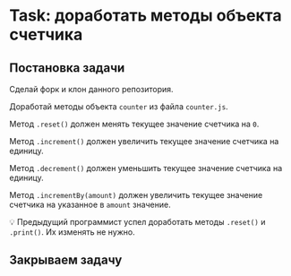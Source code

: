 # Task: доработать методы объекта счетчика

## Постановка задачи

Сделай форк и клон данного репозитория.

Доработай методы объекта `counter` из файла `counter.js`. 

Метод `.reset()` должен менять текущее значение счетчика на `0`.

Метод `.increment()` должен увеличить текущее значение счетчика на единицу.

Метод `.decrement()` должен уменьшить текущее значение счетчика на единицу.

Метод `.incrementBy(amount)` должен увеличить текущее значение счетчика на указанное в `amount` значение.

💡 Предыдущий программист успел доработать методы `.reset()` и `.print()`. Их изменять не нужно.

## Закрываем задачу
